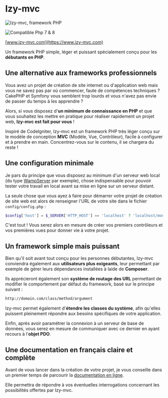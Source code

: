 # Izy-mvc

![Izy-mvc, framework PHP](https://izy-mv.com/assets/im/brand.svg)

![Compatible Php 7 & 8](https://img.shields.io/badge/Compatible%20Php-7%20&%208-blue)

[www.izy-mvc.com](https://www.izy-mvc.com)

Un framework PHP simple, léger et puissant spécialement conçu pour les **débutants en PHP**.

## Une alternative aux frameworks professionnels

Vous avez un projet de création de site internet ou d'application web mais vous ne savez pas par où commencer, faute de compétences techniques ? CakePHP et Symfony vous semblent trop lourds et vous n'avez pas envie de passer du temps à les apprendre ?

Alors, si vous disposez d'**un minimum de connaissance en PHP** et que vous souhaitez les mettre en pratique pour réaliser rapidement un projet web, **Izy-mvc est fait pour vous** !

Inspiré de CodeIgniter, Izy-mvc est un framework PHP très léger conçu sur le modèle de conception **MVC** (Modèle, Vue, Contrôleur), facile à configurer et à prendre en main. Concentrez-vous sur le contenu, il se chargera du reste !

## Une configuration minimale

Je pars du principe que vous disposez au minimum d'un serveur web local (du type [WampServer](https://www.wampserver.com/) par exemple), chose indispensable pour pouvoir tester votre travail en local avant sa mise en ligne sur un serveur distant.

La seule chose que vous ayez à faire pour démarrer votre projet de création de site web est alors de renseigner l'URL de votre site dans le fichier `config/config.php` :

```php
$config['host'] = $_SERVER['HTTP_HOST'] == 'localhost' ? 'localhost/mon-site' : 'www.mon-site.com';
```
C'est tout ! Vous serez alors en mesure de créer vos premiers contrôleurs et vos premières vues pour donner vie à votre projet.

## Un framework simple mais puissant

Bien qu'il soit avant tout conçu pour les personnes débutantes, Izy-mvc conviendra également aux **utilisateurs plus exigeants**, leur permettant par exemple de gérer leurs dépendances installées à laide de **Composer**.

Ils apprécieront également son **système de routage des URL** permettant de modifier le comportement par défaut du framework, basé sur le principe suivant :

```html
http://domain.com/class/method/argument
```
Izy-mvc permet également d'**étendre les classes du système**, afin qu'elles puissent pleinement répondre aux besoins spécifiques de votre application.

Enfin, après avoir paramétrer la connexion à un serveur de base de données, vous serez en mesure de communiquer avec ce dernier en ayant recours à l'**objet PDO**.

## Une documentation en français claire et complète

Avant de vous lancer dans la création de votre projet, je vous conseille dans un premier temps de parcourir la [documentation en ligne](https://www.izy-mvc.com/userguide/introduction).

Elle permettra de répondre à vos éventuelles interrogations concernant les possibilités offertes par Izy-mvc.